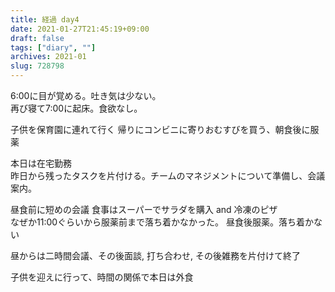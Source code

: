 ```yaml
---
title: 経過 day4
date: 2021-01-27T21:45:19+09:00
draft: false
tags: ["diary", ""]
archives: 2021-01
slug: 728798
---
```

6:00に目が覚める。吐き気は少ない。  
再び寝て7:00に起床。食欲なし。

子供を保育園に連れて行く
帰りにコンビニに寄りおむすびを買う、朝食後に服薬

本日は在宅勤務  
昨日から残ったタスクを片付ける。チームのマネジメントについて準備し、会議案内。

昼食前に短めの会議
食事はスーパーでサラダを購入 and 冷凍のピザ  
なぜか11:00ぐらいから服薬前まで落ち着かなかった。
昼食後服薬。落ち着かない

昼からは二時間会議、その後面談, 打ち合わせ, その後雑務を片付けて終了

子供を迎えに行って、時間の関係で本日は外食